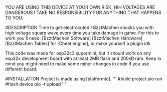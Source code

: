 YOU ARE USING THIS DEVICE AT YOUR OWN RISK, HIH VOLTAGES ARE DANGEROUS
I TAKE NO RESPONSIBILITY FOR ANYTHING THAT HAPPENS TO YOU.

#DESCRIPTION
Time to get electrocuted !
BzztMachen shocks you with high voltage square wave every time you take damage in game.
For this to work you'll need:
[BzztMachen Software]
[BzztMachen Hardware]
[BzztMachen Tables] for [Cheat engine], or make yourself a plugin idk

This code was made for esp32c3 supermini, but it should work on any esp32x development board with at least 2MB flash and 200kB ram.
Keep in mind you might need to make some minor changes in code if you use different board.

#INSTALLATION
Project is made using [platformio].
'''
#build project
pio run
#flash device
pio -t upload
'''
